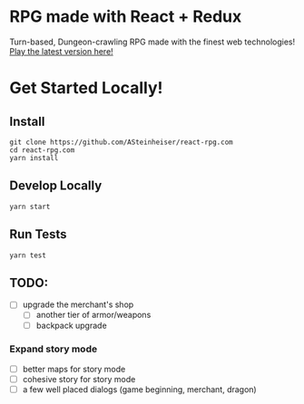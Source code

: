 # RPG made with React + Redux
Turn-based, Dungeon-crawling RPG made with the finest web technologies! [Play the latest version here!](http://react-rpg.com)

# Get Started Locally!
## Install
```
git clone https://github.com/ASteinheiser/react-rpg.com
cd react-rpg.com
yarn install
```
## Develop Locally
```
yarn start
```
## Run Tests
```
yarn test
```

## TODO:
- [ ] upgrade the merchant's shop
  - [ ] another tier of armor/weapons
  - [ ] backpack upgrade
### Expand story mode
- [ ] better maps for story mode
- [ ] cohesive story for story mode
- [ ] a few well placed dialogs (game beginning, merchant, dragon)
